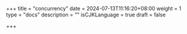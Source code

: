 +++
title = "concurrency"
date = 2024-07-13T11:16:20+08:00
weight = 1
type = "docs"
description = ""
isCJKLanguage = true
draft = false

+++

